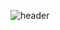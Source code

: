 ![header](https://capsule-render.vercel.app/api?type=waving&color=0:ee82ee,100:6a5acd&height=250&section=header&text=Hayeon%20Kang&fontSize=68&fontAlignY=34&desc=Security%20and%20AI%20Developer&descAlignY=55&animation=twinkling&fontColor=ffffff)

<!-- - 🔭 I’m currently working on ...
- 🌱 I’m currently learning ...
- 👯 I’m looking to collaborate on ...
- 📫 How to reach me: ... -->
